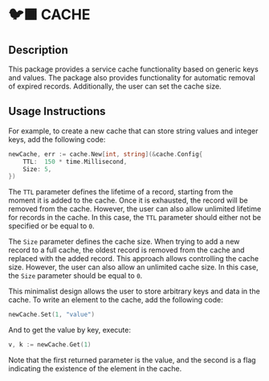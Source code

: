 # 🐦‍⬛ CACHE

## Description

This package provides a service cache functionality based on
generic keys and values. The package also provides
functionality for automatic removal of expired records.
Additionally, the user can set the cache size.

## Usage Instructions

For example, to create a new cache that can store string
values and integer keys, add the following code:

```go
newCache, err := cache.New[int, string](&cache.Config{
	TTL:  150 * time.Millisecond,
	Size: 5,
})
```

The `TTL` parameter defines the lifetime of a record,
starting from the moment it is added to the cache. Once it
is exhausted, the record will be removed from the cache.
However, the user can also allow unlimited lifetime for
records in the cache. In this case, the `TTL` parameter
should either not be specified or be equal to `0`.

The `Size` parameter defines the cache size. When trying to
add a new record to a full cache, the oldest record is
removed from the cache and replaced with the added record.
This approach allows controlling the cache size. However,
the user can also allow an unlimited cache size. In this
case, the `Size` parameter should be equal to `0`.

This minimalist design allows the user to store arbitrary
keys and data in the cache. To write an element to the
cache, add the following code:

```go
newCache.Set(1, "value")
```

And to get the value by key, execute:

```go
v, k := newCache.Get(1)
```

Note that the first returned parameter is the value, and the
second is a flag indicating the existence of the element in
the cache.

